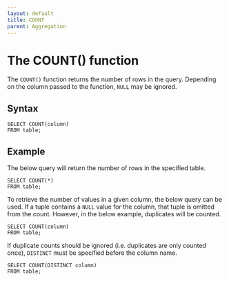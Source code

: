 ```yaml
---
layout: default
title: COUNT
parent: Aggregation
---
```


# The COUNT() function
The `COUNT()` function returns the number of rows in the query. Depending on the column passed to the function, `NULL` may be ignored.

## Syntax
```
SELECT COUNT(column)
FROM table;
```

## Example

The below query will return the number of rows in the specified table.
```
SELECT COUNT(*)
FROM table;
```

To retrieve the number of values in a given column, the below query can be used. If a tuple contains a `NULL` value for the column, that tuple is omitted from the count. However, in the below example, duplicates will be counted.
```
SELECT COUNT(column)
FROM table;
```

If duplicate counts should be ignored (i.e. duplicates are only counted once), `DISTINCT` must be specified before the column name.
```
SELECT COUNT(DISTINCT column)
FROM table;
```
